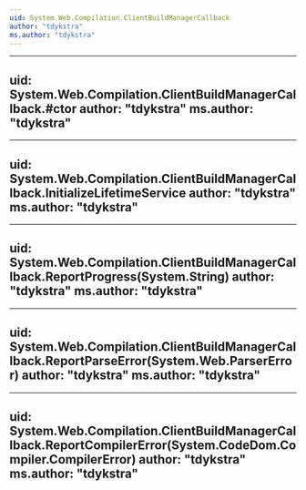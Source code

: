 ```yaml
---
uid: System.Web.Compilation.ClientBuildManagerCallback
author: "tdykstra"
ms.author: "tdykstra"
---
```


---
uid: System.Web.Compilation.ClientBuildManagerCallback.#ctor
author: "tdykstra"
ms.author: "tdykstra"
---

---
uid: System.Web.Compilation.ClientBuildManagerCallback.InitializeLifetimeService
author: "tdykstra"
ms.author: "tdykstra"
---

---
uid: System.Web.Compilation.ClientBuildManagerCallback.ReportProgress(System.String)
author: "tdykstra"
ms.author: "tdykstra"
---

---
uid: System.Web.Compilation.ClientBuildManagerCallback.ReportParseError(System.Web.ParserError)
author: "tdykstra"
ms.author: "tdykstra"
---

---
uid: System.Web.Compilation.ClientBuildManagerCallback.ReportCompilerError(System.CodeDom.Compiler.CompilerError)
author: "tdykstra"
ms.author: "tdykstra"
---
